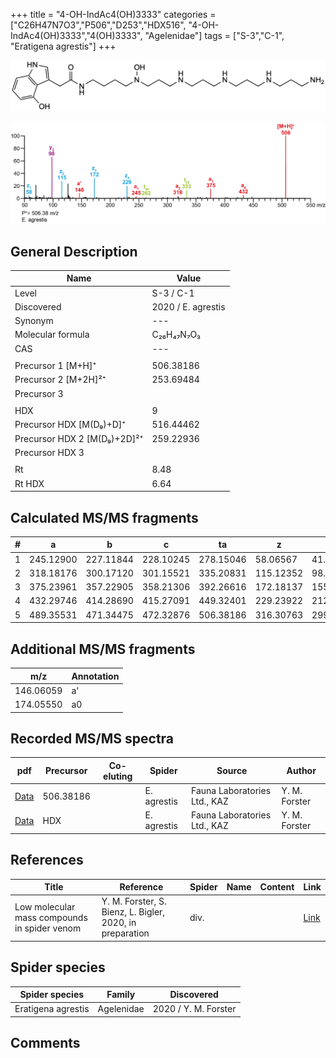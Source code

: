 +++
title = "4-OH-IndAc4(OH)3333"
categories = ["C26H47N7O3","P506","D253","HDX516",
"4-OH-IndAc4(OH)3333","4(OH)3333",
"Agelenidae"]
tags = ["S-3","C-1",
"Eratigena agrestis"]
+++

![](/img/4-OH-IndAc4(OH)3333.png)

![](/img_MSMS/506_4-OH-IndAc4(OH)3333_Ea.png?classes=border)

## General Description

| Name                       | Value              |
|----------------------------|--------------------|
| Level                      | S-3 / C-1          |
| Discovered                 | 2020 / E. agrestis |
| Synonym                    | ---                |
| Molecular formula          | C₂₆H₄₇N₇O₃                   |
| CAS                        | ---                |
|                            |                    |
| Precursor 1 [M+H]⁺         | 506.38186                   |
| Precursor 2 [M+2H]²⁺       | 253.69484                   |
| Precursor 3                |                    |
|                            |                    |
| HDX                        | 9                   |
| Precursor HDX   [M(D₉)+D]⁺   | 516.44462                   |
| Precursor HDX 2 [M(D₉)+2D]²⁺ | 259.22936                   |
| Precursor HDX 3            |                    |
|                            |                    |
| Rt                         | 8.48                   |
| Rt HDX                     | 6.64                   |

## Calculated MS/MS fragments

| # | a         | b         | c         | ta        | z         | y         | tz        |
|---|-----------|-----------|-----------|-----------|-----------|-----------|-----------|
| 1 | 245.12900 | 227.11844 | 228.10245 | 278.15046 | 58.06567 | 41.03912 | 75.09222 |
| 2 | 318.18176 | 300.17120 | 301.15521 | 335.20831 | 115.12352 | 98.09697 | 132.15007 |
| 3 | 375.23961 | 357.22905 | 358.21306 | 392.26616 | 172.18137 | 155.15482 | 189.20792 |
| 4 | 432.29746 | 414.28690 | 415.27091 | 449.32401 | 229.23922 | 212.21267 | 262.26068 |
| 5 | 489.35531 | 471.34475 | 472.32876 | 506.38186 | 316.30763 | 299.28108 | 333.33418 |

## Additional MS/MS fragments

| m/z | Annotation |
|-----|------------|
| 146.06059    | a'   |
| 174.05550    | a0   |

## Recorded MS/MS spectra

| pdf                                             | Precursor | Co-eluting | Spider      | Source                       | Author        |
|-------------------------------------------------|-----------|------------|-------------|------------------------------|---------------|
| [Data](/pdf/E-agrestis/506_4-OH-IndAc4(OH)3333_Ea.pdf)   | 506.38186 |            | E. agrestis | Fauna Laboratories Ltd., KAZ | Y. M. Forster |
| [Data](/pdf/E-agrestis/506_4-OH-IndAc4(OH)3333_Ea_HDX.pdf)   | HDX |            | E. agrestis | Fauna Laboratories Ltd., KAZ | Y. M. Forster |


## References

| Title | Reference | Spider | Name | Content | Link |
|-------|-----------|--------|------|---------|------|
| Low molecular mass compounds in spider venom      | Y. M. Forster, S. Bienz, L. Bigler, 2020, in preparation          | div.       |   |   | [Link](unknown) |

## Spider species

| Spider species     | Family     | Discovered           |
|--------------------|------------|----------------------|
| Eratigena agrestis | Agelenidae | 2020 / Y. M. Forster |

## Comments